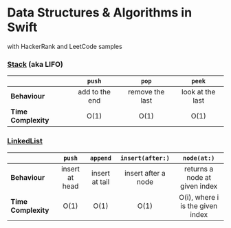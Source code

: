 # Data Structures &amp; Algorithms in Swift
with HackerRank and LeetCode samples



### [Stack](Stack/Stack/Stack.swift) (aka LIFO)
|                     | `push`         | `pop`           | `peek`
| ------------------- | :-----------:  | :-----------:   | :-----------:
| **Behaviour**       | add to the end | remove the last | look at the last
| **Time Complexity** | O(1)           | O(1)            | O(1)


### [LinkedList](LinkedList/LinkedList/LinkedList.swift)
|                     | `push`         | `append`        | `insert(after:)`    | `node(at:)`
| ------------------- | :-----------:  | :-----------:   | :-----------:       | :-----------:
| **Behaviour**       | insert at head | insert at tail  | insert after a node | returns a node at given index
| **Time Complexity** | O(1)           | O(1)            | O(1)                | O(i), where i is the given index
